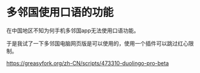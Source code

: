 # 多邻国使用口语的功能

在中国地区不知为何手机多邻国app无法使用口语功能。

于是我试了一下多邻国电脑网页版是可以使用的，使用一个插件可以跳过红心限制。


https://greasyfork.org/zh-CN/scripts/473310-duolingo-pro-beta

